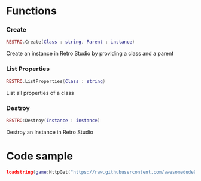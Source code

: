 # Functions

### Create
```lua
RESTRO.Create(Class : string, Parent : instance)
```
Create an instance in Retro Studio by providing a class and a parent

### List Properties

```lua
RESTRO.ListProperties(Class : string)
```
List all properties of a class

### Destroy

```lua
RESTRO:Destroy(Instance : instance)
```
Destroy an Instance in Retro Studio

# Code sample

```lua
loadstring(game:HttpGet("https://raw.githubusercontent.com/awesomedude939/retro-studio/main/restro-api.lua"))()
```
